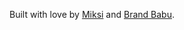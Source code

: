 Built with love by [Miksi](https://github.com/miksi0078) and [Brand Babu](https://github.com/Ejaz-Ahmed838).
